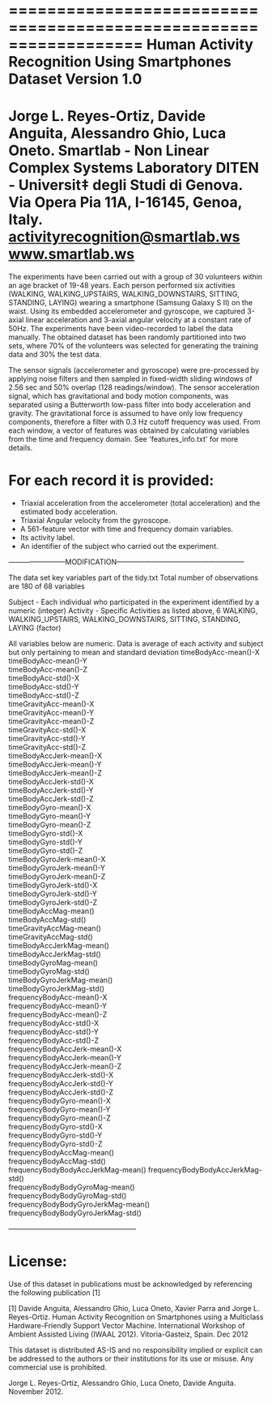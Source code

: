 ==================================================================
Human Activity Recognition Using Smartphones Dataset
Version 1.0
==================================================================
Jorge L. Reyes-Ortiz, Davide Anguita, Alessandro Ghio, Luca Oneto.
Smartlab - Non Linear Complex Systems Laboratory
DITEN - Universit‡ degli Studi di Genova.
Via Opera Pia 11A, I-16145, Genoa, Italy.
activityrecognition@smartlab.ws
www.smartlab.ws
==================================================================

The experiments have been carried out with a group of 30 volunteers within an age bracket of 19-48 years. Each person performed six activities (WALKING, WALKING_UPSTAIRS, WALKING_DOWNSTAIRS, SITTING, STANDING, LAYING) wearing a smartphone (Samsung Galaxy S II) on the waist. Using its embedded accelerometer and gyroscope, we captured 3-axial linear acceleration and 3-axial angular velocity at a constant rate of 50Hz. The experiments have been video-recorded to label the data manually. The obtained dataset has been randomly partitioned into two sets, where 70% of the volunteers was selected for generating the training data and 30% the test data. 

The sensor signals (accelerometer and gyroscope) were pre-processed by applying noise filters and then sampled in fixed-width sliding windows of 2.56 sec and 50% overlap (128 readings/window). The sensor acceleration signal, which has gravitational and body motion components, was separated using a Butterworth low-pass filter into body acceleration and gravity. The gravitational force is assumed to have only low frequency components, therefore a filter with 0.3 Hz cutoff frequency was used. From each window, a vector of features was obtained by calculating variables from the time and frequency domain. See 'features_info.txt' for more details. 

For each record it is provided:
======================================

- Triaxial acceleration from the accelerometer (total acceleration) and the estimated body acceleration.
- Triaxial Angular velocity from the gyroscope. 
- A 561-feature vector with time and frequency domain variables. 
- Its activity label. 
- An identifier of the subject who carried out the experiment.

————————MODIFICATION——————————————————

The data set key variables part of the tidy.txt
Total number of observations are 180 of 68 variables 

Subject - Each individual who participated in the experiment identified by a numeric (integer)
Activity - Specific Activities as listed above, 6 WALKING, WALKING_UPSTAIRS, WALKING_DOWNSTAIRS, SITTING, STANDING, LAYING (factor)
                  
All variables below are numeric.  Data is average of each activity and subject but only pertaining to mean and standard deviation
 timeBodyAcc-mean()-X           
 timeBodyAcc-mean()-Y               
 timeBodyAcc-mean()-Z               
 timeBodyAcc-std()-X                
 timeBodyAcc-std()-Y                
 timeBodyAcc-std()-Z                
 timeGravityAcc-mean()-X            
 timeGravityAcc-mean()-Y            
 timeGravityAcc-mean()-Z            
 timeGravityAcc-std()-X             
 timeGravityAcc-std()-Y             
 timeGravityAcc-std()-Z             
 timeBodyAccJerk-mean()-X           
 timeBodyAccJerk-mean()-Y           
 timeBodyAccJerk-mean()-Z           
 timeBodyAccJerk-std()-X            
 timeBodyAccJerk-std()-Y            
 timeBodyAccJerk-std()-Z            
 timeBodyGyro-mean()-X              
 timeBodyGyro-mean()-Y              
 timeBodyGyro-mean()-Z              
 timeBodyGyro-std()-X               
 timeBodyGyro-std()-Y               
 timeBodyGyro-std()-Z               
 timeBodyGyroJerk-mean()-X          
 timeBodyGyroJerk-mean()-Y          
 timeBodyGyroJerk-mean()-Z          
 timeBodyGyroJerk-std()-X           
 timeBodyGyroJerk-std()-Y           
 timeBodyGyroJerk-std()-Z           
 timeBodyAccMag-mean()              
 timeBodyAccMag-std()               
 timeGravityAccMag-mean()           
 timeGravityAccMag-std()            
 timeBodyAccJerkMag-mean()          
 timeBodyAccJerkMag-std()           
 timeBodyGyroMag-mean()             
 timeBodyGyroMag-std()              
 timeBodyGyroJerkMag-mean()         
 timeBodyGyroJerkMag-std()          
 frequencyBodyAcc-mean()-X          
 frequencyBodyAcc-mean()-Y          
 frequencyBodyAcc-mean()-Z          
 frequencyBodyAcc-std()-X           
 frequencyBodyAcc-std()-Y           
 frequencyBodyAcc-std()-Z           
 frequencyBodyAccJerk-mean()-X      
 frequencyBodyAccJerk-mean()-Y      
 frequencyBodyAccJerk-mean()-Z      
 frequencyBodyAccJerk-std()-X       
 frequencyBodyAccJerk-std()-Y       
 frequencyBodyAccJerk-std()-Z       
 frequencyBodyGyro-mean()-X         
 frequencyBodyGyro-mean()-Y         
 frequencyBodyGyro-mean()-Z         
 frequencyBodyGyro-std()-X          
 frequencyBodyGyro-std()-Y          
 frequencyBodyGyro-std()-Z          
 frequencyBodyAccMag-mean()         
 frequencyBodyAccMag-std()          
 frequencyBodyBodyAccJerkMag-mean() 
 frequencyBodyBodyAccJerkMag-std()  
 frequencyBodyBodyGyroMag-mean()    
 frequencyBodyBodyGyroMag-std()     
 frequencyBodyBodyGyroJerkMag-mean()
  frequencyBodyBodyGyroJerkMag-std()



——————————————————


License:
========
Use of this dataset in publications must be acknowledged by referencing the following publication [1] 

[1] Davide Anguita, Alessandro Ghio, Luca Oneto, Xavier Parra and Jorge L. Reyes-Ortiz. Human Activity Recognition on Smartphones using a Multiclass Hardware-Friendly Support Vector Machine. International Workshop of Ambient Assisted Living (IWAAL 2012). Vitoria-Gasteiz, Spain. Dec 2012

This dataset is distributed AS-IS and no responsibility implied or explicit can be addressed to the authors or their institutions for its use or misuse. Any commercial use is prohibited.

Jorge L. Reyes-Ortiz, Alessandro Ghio, Luca Oneto, Davide Anguita. November 2012.

